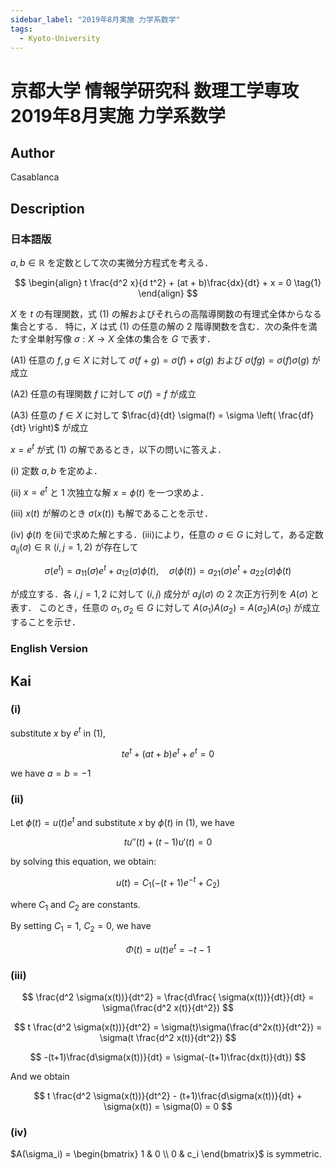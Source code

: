 ```yaml
---
sidebar_label: "2019年8月実施 力学系数学"
tags:
  - Kyoto-University
---
```

# 京都大学 情報学研究科 数理工学専攻 2019年8月実施 力学系数学

## **Author**
Casablanca

## **Description**
### 日本語版
$a, b \in \mathbb{R}$ を定数として次の実微分方程式を考える．

$$
\begin{align}
t \frac{d^2 x}{d t^2} + (at + b)\frac{dx}{dt} + x = 0  \tag{1}
\end{align}
$$

$X$ を $t$ の有理関数，式 (1) の解およびそれらの高階導関数の有理式全体からなる集合とする．
特に，$X$ は式 (1) の任意の解の 2 階導関数を含む．次の条件を満たす全単射写像 $\sigma: X \rightarrow X$ 全体の集合を $G$ で表す．

(A1) 任意の $f, g \in X$ に対して $\sigma(f + g) = \sigma(f) + \sigma(g)$ および $\sigma(fg) = \sigma(f)\sigma(g)$ が成立

(A2) 任意の有理関数 $f$ に対して $\sigma(f) = f$ が成立

(A3) 任意の $f \in X$ に対して $\frac{d}{dt} \sigma(f) = \sigma \left( \frac{df}{dt} \right)$ が成立

$x = e^t$ が式 (1) の解であるとき，以下の問いに答えよ．

(i) 定数 $a, b$ を定めよ．

(ii) $x = e^t$ と 1 次独立な解 $x = \phi(t)$ を一つ求めよ．

(iii) $x(t)$ が解のとき $\sigma (x(t))$ も解であることを示せ．

(iv) $\phi(t)$ を(ii)で求めた解とする．(iii)により，任意の $\sigma \in G$ に対して，ある定数 $a_{ij}(\sigma) \in \mathbb{R} \ (i, j = 1, 2)$ が存在して

$$
\sigma(e^t) = a_{11} (\sigma) e^t + a_{12} (\sigma) \phi(t), \quad \sigma(\phi(t)) = a_{21} (\sigma) e^t + a_{22} (\sigma) \phi(t)
$$

が成立する．各 $i, j = 1, 2$ に対して $(i, j)$ 成分が $a_ij (\sigma)$ の 2 次正方行列を $A(\sigma)$ と表す．
このとき，任意の $\sigma_1, \sigma_2 \in G$ に対して $A(\sigma_1) A(\sigma_2) = A(\sigma_2) A(\sigma_1)$ が成立することを示せ．

### English Version


## **Kai**
### (i)
substitute $x$ by $e^t$ in (1),

$$
te^t + (at + b)e^t + e^t = 0
$$

we have $a = b = -1$

### (ii)
Let $\phi(t) = u(t)e^t$ and substitute $x$ by $\phi(t)$ in (1), we have

$$
tu''(t) + (t-1)u'(t) = 0
$$

by solving this equation, we obtain:

$$
u(t) = C_1(-(t+1)e^{-t} + C_2)
$$

where $C_1$ and $C_2$ are constants.

By setting $C_1 = 1$, $C_2 = 0$, we have

$$
\Phi(t) = u(t)e^t = -t-1
$$

### (iii)

$$
\frac{d^2 \sigma(x(t))}{dt^2} = \frac{d\frac{ \sigma(x(t))}{dt}}{dt} = \sigma(\frac{d^2 x(t)}{dt^2})
$$

$$
t \frac{d^2 \sigma(x(t))}{dt^2} = \sigma(t)\sigma(\frac{d^2x(t)}{dt^2}) = \sigma(t \frac{d^2 x(t)}{dt^2})
$$

$$
-(t+1)\frac{d\sigma(x(t))}{dt} = \sigma(-(t+1)\frac{dx(t)}{dt})
$$

And we obtain

$$
t \frac{d^2 \sigma(x(t))}{dt^2} - (t+1)\frac{d\sigma(x(t))}{dt} + \sigma(x(t)) = \sigma(0) = 0
$$

### (iv)
$A(\sigma_i) = \begin{bmatrix} 1 & 0 \\ 0 & c_i \end{bmatrix}$ is symmetric.
